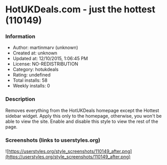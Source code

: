 # HotUKDeals.com - just the hottest (110149)

### Information
- Author: martinmarv (unknown)
- Created at: unknown
- Updated at: 12/10/2015, 1:06:45 PM
- License: NO-REDISTRIBUTION
- Category: hotukdeals
- Rating: undefined
- Total installs: 58
- Weekly installs: 0


### Description
Removes everything from the HotUKDeals homepage except the Hottest sidebar widget. Apply this only to the homepage, otherwise, you won't be able to view the site. Enable and disable this style to view the rest of the page.


### Screenshots (links to userstyles.org)
![https://userstyles.org/style_screenshots/110149_after.png](https://userstyles.org/style_screenshots/110149_after.png)


